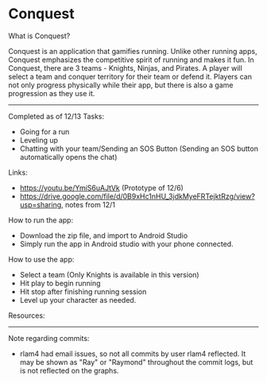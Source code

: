 # Conquest

What is Conquest?

Conquest is an application that gamifies running. Unlike other running apps, Conquest emphasizes the competitive spirit of running and makes it fun. In Conquest, there are 3 teams - Knights, Ninjas, and Pirates. A player will select a team and conquer territory for their team or defend it. Players can not only progress physically while their app, but there is also a game progression as they use it. 

-----

Completed as of 12/13
Tasks:
 - Going for a run
 - Leveling up
 - Chatting with your team/Sending an SOS Button (Sending an SOS button automatically opens the chat)
 
Links:
 - https://youtu.be/YmiS6uAJtVk (Prototype of 12/6)
 - https://drive.google.com/file/d/0B9xHc1nHU_3jdkMyeFRTejktRzg/view?usp=sharing, notes from 12/1

How to run the app:
- Download the zip file, and import to Android Studio
- Simply run the app in Android studio with your phone connected.

How to use the app:
- Select a team (Only Knights is available in this version)
- Hit play to begin running
- Hit stop after finishing running session
- Level up your character as needed.

Resources:



-----

Note regarding commits:
- rlam4 had email issues, so not all commits by user rlam4 reflected. It may be shown as "Ray" or "Raymond" throughout the commit logs, but is not reflected on the graphs.
